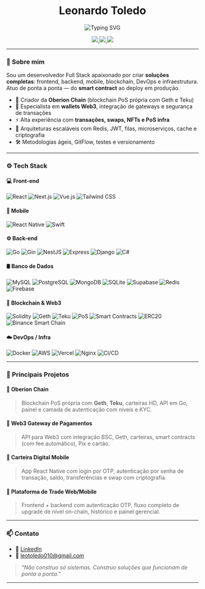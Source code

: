 <h1 align="center">Leonardo Toledo</h1>

<p align="center">
  <img src="https://readme-typing-svg.herokuapp.com?font=Fira+Code&size=24&pause=1000&color=F7F7F7&center=true&vCenter=true&width=780&lines=Full+Stack+Dev+%7C+Blockchain+Builder+%7C+PoS+Infra;Smart+Contracts+%2F+Wallets+%2F+Gateways+Web3;React+Native+%7C+Vue+%7C+Next.js+%7C+Go+%7C+Solidity;Mobile%2C+Web%2C+Backend%2C+DevOps+%26+Infra+Completa" alt="Typing SVG" />
</p>

<p align="center">
  <a href="https://www.linkedin.com/in/leonardo-toledo0/">
    <img src="https://img.shields.io/badge/LinkedIn-LeonardoToledo0-blue?logo=linkedin" />
  </a>
  <a href="mailto:leotoledo010@gmail.com">
    <img src="https://img.shields.io/badge/Gmail-leotoledo010%40gmail.com-red?logo=gmail" />
  </a>
  <a href="https://github.com/LeonardoToledo0">
    <img src="https://img.shields.io/github/followers/LeonardoToledo0?style=social" />
  </a>
</p>

---

### 🧠 Sobre mim

Sou um desenvolvedor Full Stack apaixonado por criar **soluções completas**: frontend, backend, mobile, blockchain, DevOps e infraestrutura. Atuo de ponta a ponta — do **smart contract** ao deploy em produção.

- 🚀 Criador da **Oberion Chain** (blockchain PoS própria com Geth e Teku)
- 🔐 Especialista em **wallets Web3**, integração de gateways e segurança de transações
- ⚡ Alta experiência com **transações, swaps, NFTs e PoS infra**
- 🔄 Arquiteturas escaláveis com Redis, JWT, filas, microserviços, cache e criptografia
- 🛠️ Metodologias ágeis, GitFlow, testes e versionamento

---

### ⚙️ Tech Stack

#### 💻 Front-end
![React](https://img.shields.io/badge/-React-6A1B9A?logo=react)
![Next.js](https://img.shields.io/badge/-Next.js-000000?logo=next.js)
![Vue.js](https://img.shields.io/badge/-Vue.js-363636?logo=vue.js)
![Tailwind CSS](https://img.shields.io/badge/-Tailwind-336791??logo=tailwind-css)

#### 📱 Mobile
![React Native](https://img.shields.io/badge/-React_Native-61DAFB?logo=react)
![Swift](https://img.shields.io/badge/-Swift-336791?logo=swift)

#### ⚙️ Back-end
![Go](https://img.shields.io/badge/-Go-F2A900?logo=go)
![Gin](https://img.shields.io/badge/-Gin-FF5722?logo=go)
![NestJS](https://img.shields.io/badge/-NestJS-E0234E?logo=nestjs)
![Express](https://img.shields.io/badge/-Express-000000?logo=express)
![Django](https://img.shields.io/badge/-Django-092E20?logo=django)
![C#](https://img.shields.io/badge/-C%23-239120?logo=c-sharp&logoColor=white)

#### 🛢️ Banco de Dados
![MySQL](https://img.shields.io/badge/-MySQL-F2A900?logo=mysql)
![PostgreSQL](https://img.shields.io/badge/-PostgreSQL-E0234E?logo=postgresql)
![MongoDB](https://img.shields.io/badge/-MongoDB-47A248?logo=mongodb)
![SQLite](https://img.shields.io/badge/-SQLite-003B57?logo=sqlite)
![Supabase](https://img.shields.io/badge/-Supabase-092E20?logo=supabase)
![Redis](https://img.shields.io/badge/-Redis-336791?logo=redis)
![Firebase](https://img.shields.io/badge/-Firebase-000000?logo=firebase)


#### 🧬 Blockchain & Web3
![Solidity](https://img.shields.io/badge/-Solidity-363636?logo=solidity)
![Geth](https://img.shields.io/badge/-Geth-F2A900?logo=ethereum)
![Teku](https://img.shields.io/badge/-Teku-00BFFF?logo=ethereum)
![PoS](https://img.shields.io/badge/-Proof%20of%20Stake-6A1B9A)
![Smart Contracts](https://img.shields.io/badge/-Smart%20Contracts-FF5722)
![ERC20](https://img.shields.io/badge/-ERC20-009688)
![Binance Smart Chain](https://img.shields.io/badge/-BSC-000000?logo=binance)

#### ☁️ DevOps / Infra
![Docker](https://img.shields.io/badge/-Docker-6A1B9A?logo=docker)
![AWS](https://img.shields.io/badge/-AWS-232F3E?logo=amazon-aws)
![Vercel](https://img.shields.io/badge/-Vercel-000000?logo=vercel)
![Nginx](https://img.shields.io/badge/-Nginx-009639?logo=nginx)
![CI/CD](https://img.shields.io/badge/-CI%2FCD-0A0A0A?logo=githubactions)

---

### 💼 Principais Projetos

#### 🔹 **Oberion Chain**
> Blockchain PoS própria com **Geth**, **Teku**, carteiras HD, API em Go, painel e camada de autenticação com níveis e KYC.

#### 🔹 **Web3 Gateway de Pagamentos**
> API para Web3 com integração BSC, Geth, carteiras, smart contracts (com fee automático), Pix e cartão.

#### 🔹 **Carteira Digital Mobile**
> App React Native com login por OTP, autenticação por senha de transação, saldo, transferências e swap com criptografia.

#### 🔹 **Plataforma de Trade Web/Mobile**
> Frontend + backend com autenticação OTP, fluxo completo de upgrade de nível on-chain, histórico e painel gerencial.

---

### 📫 Contato

- 💼 [LinkedIn](https://www.linkedin.com/in/leonardo-toledo0/)
- 📧 leotoledo010@gmail.com

> *"Não construo só sistemas. Construo soluções que funcionam de ponta a ponta."*

---
